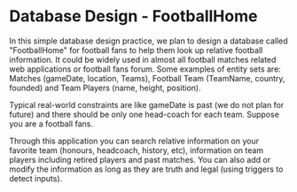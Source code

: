 # Database Design - FootballHome
In this simple database design practice, we plan to design a database called "FootballHome" for football fans to help them look up relative football information. It could be widely used in almost all football matches related web applications or football fans forum. Some examples of entity sets are: Matches (gameDate, location, Teams), Football Team (TeamName, country, founded) and Team Players (name, height, position). 

Typical real-world constraints are like gameDate is past (we do not plan for future) and there should be only one head-coach for each team. Suppose you are a football fans. 

Through this application you can search relative information on your favorite team (honours, headcoach, history, etc), information on team players including retired players and past matches. You can also add or modify the information as long as they are truth and legal (using triggers to detect inputs).
